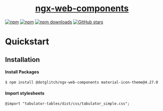 <a href="https://dotglitch.dev">
  <h1 align="center">ngx-web-components</h1>
</a>

<!-- <p align="center">
  ngx-web-components makes Lazy-loading Angular components a breeze. Now with Input bindings!
</p> -->

[![npm](https://img.shields.io/npm/v/@dotglitch/ngx-web-components.svg)](https://www.npmjs.com/package/@dotglitch/ngx-web-components)
[![npm](https://img.shields.io/npm/dm/@dotglitch/ngx-web-components.svg)](https://www.npmjs.com/package/@dotglitch/ngx-web-components)
[![npm downloads](https://img.shields.io/npm/dt/@dotglitch/ngx-web-components.svg)](https://npmjs.org/@dotglitch/ngx-web-components)
[![GitHub stars](https://img.shields.io/github/stars/knackstedt/ngx-web-components.svg?label=GitHub%20Stars&style=flat)](https://github.com/knackstedt/ngx-web-components)




Quickstart 
=====

## Installation

#### Install Packages
```bash
$ npm install @dotglitch/ngx-web-components material-icon-theme@4.27.0
```

#### Import stylesheets

```
@import "tabulator-tables/dist/css/tabulator_simple.css";
```


<!--
Examples
=====

[![Open in StackBlitz](https://developer.stackblitz.com/img/open_in_stackblitz.svg)](https://stackblitz.com/github/avajs/ava/tree/main/examples/typescript-basic?file=source%2Ftest.ts&terminal=test&view=editor)
-->
